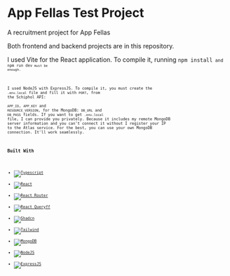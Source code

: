 # App Fellas Test Project
 A recruitment project for App Fellas 

 Both frontend and backend projects are in this repository. 

 I used Vite for the React application. To compile it, running <code>npm install<code/> and <code>npm run dev<code/> must be enough.

 I used NodeJS with ExpressJS. To compile it, you must create the `.env.local` file and fill it with `PORT`, from the Schiphol API:    
 `APP_ID`, `APP_KEY` and `RESOURCE_VERSION`, for the MongoDB: `DB_URL` and `DB_PASS` fields. If you want to get `.env.local` file, I can provide you privately. Because it includes my remote MongoDB server information and you can't connect it without I register your IP to the Atlas service. For the best, you can use your own MongoDB connection. It'll work seamlessly.   

### Built With

* [![Typescript][Typescript]][Typescript-url]
* [![React][React.js]][React-url]
* [![React Router][ReactRouter]][ReactRouter-url]
* [![React Queryff][ReactQuery]][ReactQuery-url]
* [![Shadcn][Shadcn]][Shadcn-url]
* [![Tailwind][Tailwind]][Tailwind-url]
* [![MongoDB][MongoDB]][MongoDB-url]
* [![NodeJS][NodeJS]][NodeJS-url]
* [![ExpressJS][ExpressJS]][ExpressJS-url]
 
[React.js]: https://img.shields.io/badge/React-20232A?style=for-the-badge&logo=react&logoColor=61DAFB
[React-url]: https://reactjs.org/
[ReactRouter]: https://img.shields.io/badge/-React%20Router-CA4245?style=for-the-badge&logo=react-router&logoColor=white
[ReactRouter-url]: https://reactrouter.com/en/main
[ReactQuery]: https://img.shields.io/badge/-React%20Query-FF4154?style=for-the-badge&logo=react%20query&logoColor=white
[ReactQuery-url]: https://tanstack.com/query/latest
[Shadcn]: https://img.shields.io/badge/shadcn/ui-000000?style=for-the-badge&logo=shadcn/ui&logoColor=white
[Shadcn-url]: https://ui.shadcn.com/
[MongoDB]: https://img.shields.io/badge/-MongoDB-4DB33D?style=for-the-badge&logo=mongodb&logoColor=FFFFFF
[MongoDB-url]: https://www.mongodb.com/
[NodeJS]: https://img.shields.io/badge/Node%20js-339933?style=for-the-badge&logo=nodedotjs&logoColor=white
[NodeJS-url]: https://nodejs.org/en
[Tailwind]: https://img.shields.io/badge/tailwindcss-%2338B2AC.svg?style=for-the-badge&logo=tailwind-css&logoColor=white
[Tailwind-url]: https://tailwindcss.com/
[Typescript]: https://img.shields.io/badge/typescript-%23007ACC.svg?style=for-the-badge&logo=typescript&logoColor=white
[Typescript-url]: https://www.typescriptlang.org/
[ExpressJS]: https://img.shields.io/badge/Express%20js-000000?style=for-the-badge&logo=express&logoColor=white
[ExpressJS-url]: https://expressjs.com/
